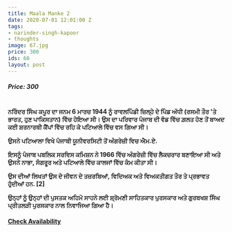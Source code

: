 ```yaml
---
title: Maala Manke 2
date: 2020-07-01 12:01:00 Z
tags:
- narinder-singh-kapoor
- thoughts
image: 67.jpg
price: 300
ids: 66
layout: post
---
```


<h5>Price: 300</h5><br>
<strong>ਨਰਿੰਦਰ ਸਿੰਘ ਕਪੂਰ ਦਾ ਜਨਮ 6 ਮਾਰਚ 1944 ਨੂੰ ਰਾਵਲਪਿੰਡੀ ਜ਼ਿਲ੍ਹੇ ਦੇ ਪਿੰਡ ਅੱਧੀ (ਰਸਮੀ ਤੌਰ 'ਤੇ ਭਾਰਤ, ਹੁਣ ਪਾਕਿਸਤਾਨ) ਵਿੱਚ ਹੋਇਆ ਸੀ। ਉਸ ਦਾ ਪਰਿਵਾਰ ਪੰਜਾਬ ਦੀ ਵੰਡ ਵਿੱਚ ਗ਼ਲਤ ਹੋਣ ਤੋਂ ਬਾਅਦ ਕਈ ਸ਼ਰਨਾਰਥੀ ਕੈਂਪਾਂ ਵਿੱਚ ਰਹਿ ਕੇ ਪਟਿਆਲੇ ਵਿੱਚ ਵਸ ਗਿਆ ਸੀ।

ਉਸਨੇ ਪਟਿਆਲਾ ਵਿਖੇ ਪੰਜਾਬੀ ਯੂਨੀਵਰਸਿਟੀ ਤੋਂ ਅੰਗਰੇਜ਼ੀ ਵਿਚ ਐਮ.ਏ.

ਇਸਨੂੰ ਪੰਜਾਬ ਪਬਲਿਕ ਸਰਵਿਸ ਕਮਿਸ਼ਨ ਨੇ 1966 ਵਿੱਚ ਅੰਗਰੇਜ਼ੀ ਵਿੱਚ ਲੈਕਚਰਾਰ ਬਣਾਇਆ ਸੀ ਅਤੇ ਉਸਨੇ ਨਾਭਾ, ਸੰਗਰੂਰ ਅਤੇ ਪਟਿਆਲੇ ਵਿੱਚ ਕਾਲਜਾਂ ਵਿੱਚ ਕੰਮ ਕੀਤਾ ਸੀ।

ਉਸ ਦੀਆਂ ਲਿਖਤਾਂ ਉਸ ਦੇ ਜੀਵਨ ਦੇ ਤਜ਼ਰਬਿਆਂ, ਵਿਦਿਅਕ ਅਤੇ ਵਿਅਕਤੀਗਤ ਤੌਰ ਤੇ ਪ੍ਰਭਾਵਤ ਹੁੰਦੀਆਂ ਹਨ. [2]

ਉਨ੍ਹਾਂ ਨੂੰ ਉਨ੍ਹਾਂ ਦੀ ਪੁਸਤਕ ਅਹਿਮੋ ਸਾਹਨੇ ਲਈ ਸ਼੍ਰੋਮਣੀ ਸਾਹਿਤਕਾਰ ਪੁਰਸਕਾਰ ਅਤੇ ਗੁਰਬਖਸ਼ ਸਿੰਘ ਪ੍ਰੀਤਲੜੀ ਪੁਰਸਕਾਰ ਨਾਲ ਨਿਵਾਜਿਆ ਗਿਆ ਹੈ।</strong>
<h4><a class="add-cart cart1" href="{{ site.baseurl }}/books#66"><b>Check Availability</b></a></h4>

<body>
 <script src="{{ site.baseurl }}/js/main.js"></script>
 </body>